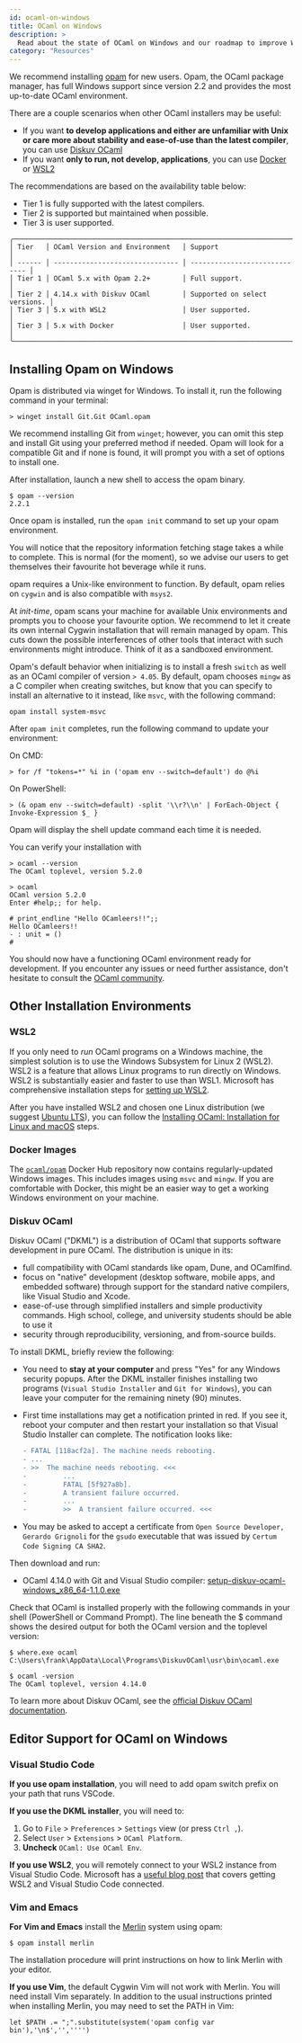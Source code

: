 ```yaml
---
id: ocaml-on-windows
title: OCaml on Windows
description: >
  Read about the state of OCaml on Windows and our roadmap to improve Windows support.
category: "Resources"
---
```


We recommend installing [opam](https://opam.ocaml.org/) for new users. Opam, the OCaml package manager, has full Windows support since version 2.2 and provides the most up-to-date OCaml environment.

There are a couple scenarios when other OCaml installers may be useful:

* If you want **to develop applications and either are unfamiliar with Unix or care more about stability and ease-of-use than the latest compiler**, you can use [Diskuv OCaml](#diskuv-ocaml)
* If you want **only to run, not develop, applications**, you can use [Docker](#docker-images) or [WSL2](#wsl2)

The recommendations are based on the availability table below:

* Tier 1 is fully supported with the latest compilers.
* Tier 2 is supported but maintained when possible.
* Tier 3 is user supported.

```
╭──────────────────────────────────────────────────────────────────────────╮
│ Tier   │ OCaml Version and Environment   │ Support                       │
│ ------ │ ------------------------------- │ ----------------------------- │
│ Tier 1 │ OCaml 5.x with Opam 2.2+        │ Full support.                 │
│ Tier 2 │ 4.14.x with Diskuv OCaml        │ Supported on select versions. │
│ Tier 3 │ 5.x with WSL2                   │ User supported.               │
│ Tier 3 │ 5.x with Docker                 │ User supported.               │
╰──────────────────────────────────────────────────────────────────────────╯
```

## Installing Opam on Windows

Opam is distributed via winget for Windows. To install it, run the following command in your terminal:

```shell-session
> winget install Git.Git OCaml.opam
```

We recommend installing Git from `winget`; however, you can omit this step and install Git using your preferred method if needed.
Opam will look for a compatible Git and if none is found, it will prompt you with a set of options to install one.

After installation, launch a new shell to access the opam binary.

```shell-session
$ opam --version
2.2.1
```

Once opam is installed, run the `opam init` command to set up your opam environment.

You will notice that the repository information fetching stage takes a while to
complete. This is normal (for the moment), so we advise our users to get 
themselves their favourite hot beverage while it runs.

opam requires a Unix-like environment to function. By default, opam relies on `cygwin` and is also compatible with
`msys2`.

At *init-time*, opam scans your machine for available Unix environments and
prompts you to choose your favourite option. We recommend
to let it create its own internal Cygwin installation that will remain managed
by opam. This cuts down the possible interferences of other tools
that interact with such environments might introduce. Think of it as a
sandboxed environment.


Opam's default behavior when initializing is to install a fresh `switch` as
well as an OCaml compiler of version `> 4.05`. By default, opam chooses `mingw` as
a C compiler when creating switches, but know that you can specify to install an 
alternative to it instead, like `msvc`, with the following command:

```
opam install system-msvc
```

After `opam init` completes, run the following command to update your environment:

On CMD:
```
> for /f "tokens=*" %i in ('opam env --switch=default') do @%i
```
On PowerShell:
```
> (& opam env --switch=default) -split '\\r?\\n' | ForEach-Object { Invoke-Expression $_ }
```
Opam will display the shell update command each time it is needed.

You can verify your installation with

```
> ocaml --version
The OCaml toplevel, version 5.2.0

> ocaml
OCaml version 5.2.0
Enter #help;; for help.

# print_endline "Hello OCamleers!!";;
Hello OCamleers!!
- : unit = ()
#
```

You should now have a functioning OCaml environment ready for development. If you encounter any issues or need further assistance, don't hesitate to consult the [OCaml community](https://ocaml.org/community).

## Other Installation Environments

### WSL2

If you only need to _run_ OCaml programs on a Windows machine, the simplest solution is to use the Windows Subsystem for Linux 2 (WSL2). WSL2 is a feature that allows Linux programs to run directly on Windows. WSL2 is substantially easier and faster to use than WSL1. Microsoft has comprehensive installation steps for [setting up WSL2](https://docs.microsoft.com/en-us/windows/wsl/install-win10).

After you have installed WSL2 and chosen one Linux distribution (we suggest [Ubuntu LTS](https://apps.microsoft.com/store/detail/ubuntu/9PDXGNCFSCZV?hl=en-us&gl=US)), you can follow the
[Installing OCaml: Installation for Linux and macOS](/docs/installing-ocaml) steps.

### Docker Images

The [`ocaml/opam`](https://hub.docker.com/r/ocaml/opam) Docker Hub repository
now contains regularly-updated Windows images. This includes images using
`msvc` and `mingw`. If you are comfortable with Docker, this might be an
easier way to get a working Windows environment on your machine.

### Diskuv OCaml

Diskuv OCaml ("DKML") is a distribution of OCaml that supports software development in pure OCaml.
The distribution is unique in its:
* full compatibility with OCaml standards like opam, Dune, and OCamlfind.
* focus on "native" development (desktop software, mobile apps, and embedded software) through support for the standard native compilers,
  like Visual Studio and Xcode.
* ease-of-use through simplified installers and simple productivity commands. High school, college, and university students should be
  able to use it
* security through reproducibility, versioning, and from-source builds.

To install DKML, briefly review the following:

* You need to **stay at your computer** and press "Yes" for any Windows security popups. After the DKML installer finishes installing two programs (`Visual Studio Installer`
  and `Git for Windows`), you can leave your computer for the remaining ninety (90) minutes.

* First time installations may get a notification printed in red. If you see it, reboot your computer and then restart your installation so that Visual Studio Installer can complete. The notification looks like:

  ```diff
  - FATAL [118acf2a]. The machine needs rebooting.
  - ...
  - >>  The machine needs rebooting. <<<
  -         ...
  -         FATAL [5f927a8b].
  -         A transient failure occurred.
  -         ...
  -         >>  A transient failure occurred. <<<
  ```

* You may be asked to accept a certificate from
  `Open Source Developer, Gerardo Grignoli` for the `gsudo` executable
  that was issued by
  `Certum Code Signing CA SHA2`.

Then download and run:

* OCaml 4.14.0 with Git and Visual Studio compiler: [setup-diskuv-ocaml-windows_x86_64-1.1.0.exe](https://github.com/diskuv/dkml-installer-ocaml/releases/download/v1.1.0_r2/setup-diskuv-ocaml-windows_x86_64-1.1.0.exe)

Check that OCaml is installed properly with the following commands in your shell (PowerShell or Command Prompt).
The line beneath the $ command shows the desired output for both the OCaml version and the toplevel version:

```console
$ where.exe ocaml
C:\Users\frank\AppData\Local\Programs\DiskuvOCaml\usr\bin\ocaml.exe

$ ocaml -version
The OCaml toplevel, version 4.14.0
```

To learn more about Diskuv OCaml, see the [official
Diskuv OCaml documentation](https://diskuv-ocaml.gitlab.io/distributions/dkml/#introduction).

## Editor Support for OCaml on Windows

### Visual Studio Code

**If you use opam installation**, you will need to add opam switch prefix on your path that runs VSCode.

**If you use the DKML installer**, you will need to:

1. Go to `File` > `Preferences` > `Settings` view (or press `Ctrl ,`).
2. Select `User` > `Extensions` > `OCaml Platform`.
3. **Uncheck** `OCaml: Use OCaml Env`.

**If you use WSL2**, you will remotely connect to your WSL2 instance from
Visual Studio Code. Microsoft has a [useful blog post](https://code.visualstudio.com/blogs/2019/09/03/wsl2)
that covers getting WSL2 and Visual Studio Code connected.

### Vim and Emacs

**For Vim and Emacs** install the [Merlin](https://github.com/ocaml/merlin)
system using opam:

```console
$ opam install merlin
```

The installation procedure will print instructions on how to link Merlin with
your editor.

**If you use Vim**, the default Cygwin Vim will not work with
Merlin. You will need install Vim separately. In addition to the usual
instructions printed when installing Merlin, you may need to set the PATH in
Vim:

```vim
let $PATH .= ";".substitute(system('opam config var bin'),'\n$','','''')
```
